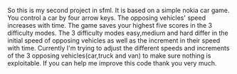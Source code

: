 So this is my second project in sfml. It is based on a simple nokia car game. You control a car by four arrow keys.
The opposing vehicles' speed increases with time.
The game saves your highest five scores in the 3 difficulty modes.
The 3 difficulty modes easy,medium and hard differ in the initial speed of opposing vehicles as well as the increment in their speed with time.
Currently I'm trying to adjust the different speeds and increments of the 3 opposing vehicles(car,truck and van) to make sure nothing is exploitable.
If you can help me improve this code thank you very much.
